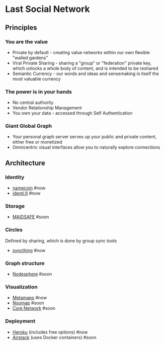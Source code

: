 # Last Social Network

## Principles

### You are the value

* Private by default - creating value networks within our own flexible "walled gardens"
* Viral Private Sharing - sharing a "group" or "federation" private key, which unlocks a whole body of content, and is intended to be reshared
* Semantic Currency - our words and ideas and sensemaking is itself the most valuable currency

### The power is in your hands

* No central authority
* Vendor Relationship Management
* You own your data - accessed through Self Authentication

### Giant Global Graph

* Your personal graph server serves up your public and private content, either free or monetized 
* Omnicentric visual interfaces allow you to naturally explore connections 

## Architecture

### Identity

* [namecoin](http://namecoin.info/) #now
* [identi.fi](http://identi.fi/) #now

### Storage

* [MAIDSAFE](http://maidsafe.net/) #soon

### Circles

Defined by sharing, which is done by group sync tools 

* [syncthing](http://syncthing.net/) #now

### Graph structure 

* [Nodesphere](http://nodesphere.org) #soon

### Visualization 

* [Metamaps](http://Metamaps.cc) #now
* [Noomap](http://noomap.info) #soon
* [Core Network](https://prezi.com/kkthz9qn0jsa/core-network-presentation/) #soon

### Deployment

* [Heroku](http://heroku.com) (includes free options) #now
* [Airstack](http://airstack.io) (uses Docker containers) #soon

